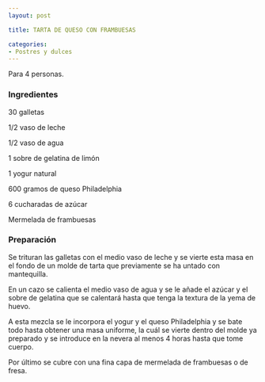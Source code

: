```yaml
---
layout: post

title: TARTA DE QUESO CON FRAMBUESAS

categories:
- Postres y dulces
---
```

Para 4 personas.

<h3>Ingredientes</h3>

30 galletas

1/2 vaso de leche

1/2 vaso de agua

1 sobre de gelatina de limón

1 yogur natural

600 gramos de queso Philadelphia

6 cucharadas de azúcar

Mermelada de frambuesas

<h3>Preparación</h3>

Se trituran las galletas con el medio vaso de leche y se vierte esta masa en el fondo de un molde de tarta que previamente se ha untado con mantequilla.

En un cazo se calienta el medio vaso de agua y se le añade el azúcar y el sobre de gelatina que se calentará hasta que tenga la textura de la yema de huevo.

A esta mezcla se le incorpora el yogur y el queso Philadelphia y se bate todo hasta obtener una masa uniforme, la cuál se vierte dentro del molde ya preparado y se introduce en la nevera al menos 4 horas hasta que tome cuerpo.

Por último se cubre con una fina capa de mermelada de frambuesas o de fresa.